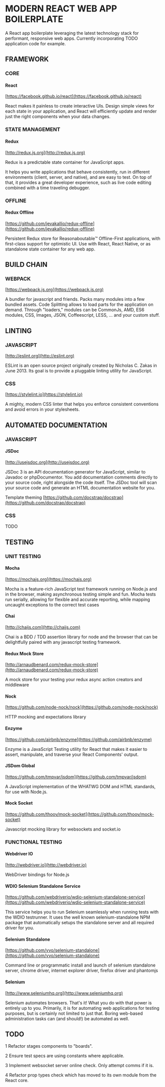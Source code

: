 # MODERN REACT WEB APP BOILERPLATE

A React app boilerplate leveraging the latest technology stack for performant, responsive web apps.  Currently incorporating TODO application code for example.

## FRAMEWORK

### CORE

#### React
[https://facebook.github.io/react](https://facebook.github.io/react)

React makes it painless to create interactive UIs. Design simple views for each state in your application, and React will efficiently update and render just the right components when your data changes.

### STATE MANAGEMENT

#### Redux
[http://redux.js.org](http://redux.js.org)

Redux is a predictable state container for JavaScript apps.

It helps you write applications that behave consistently, run in different environments (client, server, and native), and are easy to test. On top of that, it provides a great developer experience, such as live code editing combined with a time traveling debugger.

### OFFLINE

#### Redux Offline

[https://github.com/jevakallio/redux-offline](https://github.com/jevakallio/redux-offline)

Persistent Redux store for Reasonaboutable:tm: Offline-First applications, with first-class support for optimistic UI. Use with React, React Native, or as standalone state container for any web app.

## BUILD CHAIN

### WEBPACK

[https://webpack.js.org](https://webpack.js.org)

A bundler for javascript and friends. Packs many modules into a few bundled assets. Code Splitting allows to load parts for the application on demand. Through "loaders," modules can be CommonJs, AMD, ES6 modules, CSS, Images, JSON, Coffeescript, LESS, ... and your custom stuff.

## LINTING

### JAVASCRIPT

[http://eslint.org](http://eslint.org)

ESLint is an open source project originally created by Nicholas C. Zakas in June 2013. Its goal is to provide a pluggable linting utility for JavaScript.

### CSS

[https://stylelint.io](https://stylelint.io)

A mighty, modern CSS linter that helps you enforce consistent conventions and avoid errors in your stylesheets.

## AUTOMATED DOCUMENTATION

### JAVASCRIPT

#### JSDoc
[http://usejsdoc.org](http://usejsdoc.org)

JSDoc 3 is an API documentation generator for JavaScript, similar to Javadoc or phpDocumentor. You add documentation comments directly to your source code, right alongside the code itself. The JSDoc tool will scan your source code and generate an HTML documentation website for you.

Template theming
[https://github.com/docstrap/docstrap](https://github.com/docstrap/docstrap)

### CSS

TODO

## TESTING

### UNIT TESTING

#### Mocha

[https://mochajs.org](https://mochajs.org)

Mocha is a feature-rich JavaScript test framework running on Node.js and in the browser, making asynchronous testing simple and fun. 
Mocha tests run serially, allowing for flexible and accurate reporting, while mapping uncaught exceptions to the correct test cases

#### Chai

[http://chaijs.com](http://chaijs.com)

Chai is a BDD / TDD assertion library for node and the browser that can be delightfully paired with any javascript testing framework.

#### Redux Mock Store

[http://arnaudbenard.com/redux-mock-store](http://arnaudbenard.com/redux-mock-store)

A mock store for your testing your redux async action creators and middleware

#### Nock

[https://github.com/node-nock/nock](https://github.com/node-nock/nock)

HTTP mocking and expectations library

#### Enzyme

[https://github.com/airbnb/enzyme](https://github.com/airbnb/enzyme)

Enzyme is a JavaScript Testing utility for React that makes it easier to assert, manipulate, and traverse your React Components' output.

#### JSDom Global

[https://github.com/tmpvar/jsdom](https://github.com/tmpvar/jsdom)

A JavaScript implementation of the WHATWG DOM and HTML standards, for use with Node.js.

#### Mock Socket

[https://github.com/thoov/mock-socket](https://github.com/thoov/mock-socket)

Javascript mocking library for websockets and socket.io

### FUNCTIONAL TESTING

#### Webdriver IO

[http://webdriver.io](http://webdriver.io)

WebDriver bindings for Node.js

#### WDIO Selenium Standalone Service

[https://github.com/webdriverio/wdio-selenium-standalone-service](https://github.com/webdriverio/wdio-selenium-standalone-service)

This service helps you to run Selenium seamlessly when running tests with the WDIO testrunner. It uses the well known selenium-standalone NPM package that automatically setups the standalone server and all required driver for you.

#### Selenium Standalone

[https://github.com/vvo/selenium-standalone](https://github.com/vvo/selenium-standalone)

Command line or programmatic install and launch of selenium standalone server, chrome driver, internet explorer driver, firefox driver and phantomjs

#### Selenium

[http://www.seleniumhq.org](http://www.seleniumhq.org)

Selenium automates browsers. That's it! What you do with that power is entirely up to you. Primarily, it is for automating web applications for testing purposes, but is certainly not limited to just that. Boring web-based administration tasks can (and should!) be automated as well.

## TODO

1 Refactor stages components to "boards".

2 Ensure test specs are using constants where applicable.

3 Implement websocket server online check.  Only attempt comms if it is.

4 Refactor prop types check which has moved to its own module from the React core.
